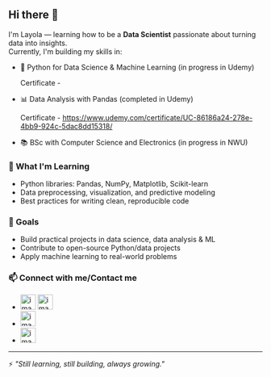 ## Hi there 👋

I'm Layola — learning how to be a **Data Scientist** passionate about turning data into insights.  
Currently, I'm building my skills in:

- 🐍 Python for Data Science & Machine Learning (in progress in Udemy)

  Certificate - 
- 📊 Data Analysis with Pandas (completed in Udemy)
  
  Certificate - https://www.udemy.com/certificate/UC-86186a24-278e-4bb9-924c-5dac8dd15318/
- 📚 BSc with Computer Science and Electronics (in progress in NWU)  

### 🌱 What I'm Learning
- Python libraries: Pandas, NumPy, Matplotlib, Scikit-learn  
- Data preprocessing, visualization, and predictive modeling  
- Best practices for writing clean, reproducible code  

### 🚀 Goals
- Build practical projects in data science, data analysis & ML  
- Contribute to open-source Python/data projects  
- Apply machine learning to real-world problems  

### 📫 Connect with me/Contact me
- [<img width="30" height="30" alt="image" src="https://github.com/user-attachments/assets/80fd5b58-9eab-4807-bc0a-5ba4bb1f7cc4" />](https://github.com/2000bera)      [<img width="30" height="30" alt="image" src="https://github.com/user-attachments/assets/bbcfd9c9-d452-4919-8ca6-13529049675a" />](https://www.linkedin.com/in/layola-bera-171438213/)
- [<img width="30" height="30" alt="image" src="https://github.com/user-attachments/assets/aad7b805-8502-4990-93a8-6cc78135d516" />](https://wa.me/qr/G464TF7QNBH5E1)
- [<img width="30" height="30" alt="image" src="https://github.com/user-attachments/assets/bb77df8b-dea8-48a8-927c-9cb9b64fd318" />](https://www.facebook.com/layola.bera)

---

⚡ *"Still learning, still building, always growing."*
